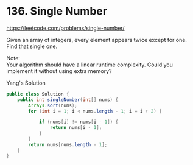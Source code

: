 # 136. Single Number
https://leetcode.com/problems/single-number/

Given an array of integers, every element appears twice except for one. Find that single one.

Note:  
Your algorithm should have a linear runtime complexity. Could you implement it without using extra memory?


Yang's Solution
```java
public class Solution {
    public int singleNumber(int[] nums) {
        Arrays.sort(nums);
        for (int i = 1; i < nums.length - 1; i = i + 2) {

            if (nums[i] != nums[i - 1]) {
                return nums[i - 1];
            }
        }
        return nums[nums.length - 1];
    }
}
```
